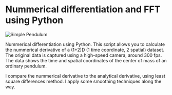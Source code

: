 # Nummerical differentiation and FFT using Python

![Simple Pendulum](https://raw.githubusercontent.com/JBusink/Nummerical-Differentiation/main/Figures/Experimental_setup_biomechanics_pendulum_F2100dpi.png)


Nummerical differentiation using Python. This script allows you to calculate the nummerical derivative of a (1+2)D (1 time coordinate, 2 spatial) dataset. The original data is captured using a high-speed camera, around 300 fps. The data shows the time and spatial coordinates of the center of mass of an ordinary pendulum. 

I compare the nummerical derivative to the analytical derivative, using least square differences method. I apply some smoothing techniques along the way. 
